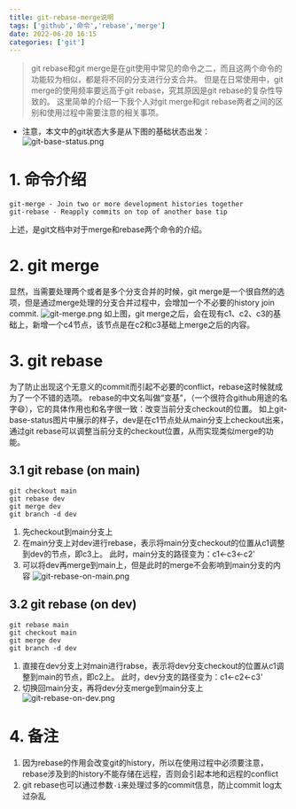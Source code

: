 ```yaml
---
title: git-rebase-merge说明
tags: ['github','命令','rebase','merge']
date: 2022-06-20 16:15
categories: ['git']
---
```

> git rebase和git merge是在git使用中常见的命令之二，而且这两个命令的功能较为相似，都是将不同的分支进行分支合并。
> 但是在日常使用中，git merge的使用频率要远高于git rebase，究其原因是git rebase的复杂性导致的。
> 这里简单的介绍一下我个人对git merge和git rebase两者之间的区别和使用过程中需要注意的相关事项。

* 注意，本文中的git状态大多是从下图的基础状态出发：
![git-base-status.png](https://s2.loli.net/2022/06/20/qpvS7xYAdVlbGiL.png)

# 1. 命令介绍
```git
git-merge - Join two or more development histories together
git-rebase - Reapply commits on top of another base tip
```
上述，是git文档中对于merge和rebase两个命令的介绍。


# 2. git merge
显然，当需要处理两个或者是多个分支合并的时候，git merge是一个很自然的选项，但是通过merge处理的分支合并过程中，会增加一个不必要的history join commit.
![git-merge.png](https://s2.loli.net/2022/06/20/r8Gn314UOCbkBgy.png)
如上图，git merge之后，会在现有c1、c2、c3的基础上，新增一个c4节点，该节点是在c2和c3基础上merge之后的内容。

# 3. git rebase
为了防止出现这个无意义的commit而引起不必要的conflict，rebase这时候就成为了一个不错的选项。
rebase的中文名叫做“变基”，（一个很符合github用途的名字:smile:），它的具体作用也和名字很一致：改变当前分支checkout的位置。
如上git-base-status图片中展示的样子，dev是在c1节点处从main分支上checkout出来，通过git rebase可以调整当前分支的checkout位置，从而实现类似merge的功能。

## 3.1 git rebase (on main)
```git
git checkout main
git rebase dev
git merge dev
git branch -d dev
```
1. 先checkout到main分支上
2. 在main分支上对dev进行rebase，表示将main分支checkout的位置从c1调整到dev的节点，即c3上。
此时，main分支的路径变为：c1<-c3<-c2'
3. 可以将dev再merge到main上，但是此时的merge不会影响到main分支的内容
![git-rebase-on-main.png](https://s2.loli.net/2022/06/20/spSLCrK7bfEIRw3.png)

## 3.2 git rebase (on dev)
```git
git rebase main
git checkout main
git merge dev
git branch -d dev
```
1. 直接在dev分支上对main进行rabse，表示将dev分支checkout的位置从c1调整到main的节点，即c2上。
此时，dev分支的路径变为：c1<-c2<-c3'
2. 切换回main分支，再将dev分支merge到main分支上
![git-rebase-on-dev.png](https://s2.loli.net/2022/06/20/GJS9n5sWBPTqhOm.png)

# 4. 备注
1. 因为rebase的作用会改变git的history，所以在使用过程中必须要注意，rebase涉及到的history不能存储在远程，否则会引起本地和远程的conflict
2. git rebase也可以通过参数`-i`来处理过多的commit信息，防止commit log太过杂乱
